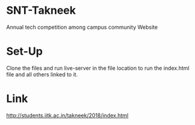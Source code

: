# SNT-Takneek
Annual tech competition among campus community Website
# Set-Up
Clone the files and run live-server in the file location to run the index.html file and all others linked to it.
# Link
http://students.iitk.ac.in/takneek/2018/index.html
